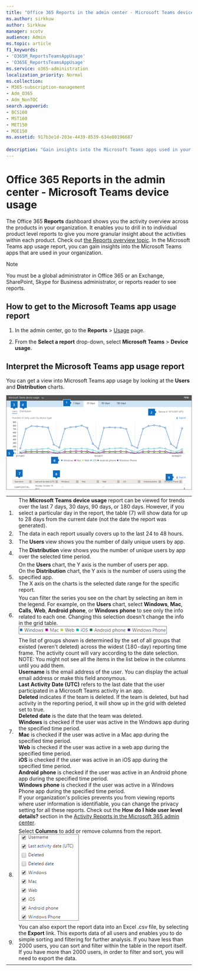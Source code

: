 ```yaml
---
title: "Office 365 Reports in the admin center - Microsoft Teams device usage"
ms.author: sirkkuw
author: Sirkkuw
manager: scotv
audience: Admin
ms.topic: article
f1_keywords:
- 'O365M_ReportsTeamsAppUsage'
- 'O365E_ReportsTeamsAppUsage'
ms.service: o365-administration
localization_priority: Normal
ms.collection: 
- M365-subscription-management
- Adm_O365
- Adm_NonTOC
search.appverid:
- BCS160
- MST160
- MET150
- MOE150
ms.assetid: 917b3e1d-203e-4439-8539-634e80196687

description: "Gain insights into the Microsoft Teams apps used in your organization by getting the Microsoft Teams app usage report from Office 365 Reports."
---
```


# Office 365 Reports in the admin center - Microsoft Teams device usage

The Office 365 **Reports** dashboard shows you the activity overview across the products in your organization. It enables you to drill in to individual product level reports to give you more granular insight about the activities within each product. Check out [the Reports overview topic](activity-reports.md). In the Microsoft Teams app usage report, you can gain insights into the Microsoft Teams apps that are used in your organization.
  
> [!NOTE]
> You must be a global administrator in Office 365 or an Exchange, SharePoint, Skype for Business administrator, or reports reader to see reports. 
  
## How to get to the Microsoft Teams app usage report

1. In the admin center, go to the **Reports** \> <a href="https://go.microsoft.com/fwlink/p/?linkid=2074756" target="_blank">Usage</a> page.

    
2. From the **Select a report** drop-down, select  **Microsoft Teams** \> **Device usage**.
  
## Interpret the Microsoft Teams app usage report

You can get a view into Microsoft Teams app usage by looking at the **Users** and **Distribution** charts. 
  
![Office 365 reports - Microsoft Teams app usage](../media/de35c4de-76b4-4109-a806-66774665499b.png)
  
|||
|:-----|:-----|
|1.  <br/> |The **Microsoft Teams device usage** report can be viewed for trends over the last 7 days, 30 days, 90 days, or 180 days. However, if you select a particular day in the report, the table (7) will show data for up to 28 days from the current date (not the date the report was generated).  <br/> |
|2.  <br/> |The data in each report usually covers up to the last 24 to 48 hours.  <br/> |
|3.  <br/> |The **Users** view shows you the number of daily unique users by app.  <br/> |
|4.  <br/> |The **Distribution** view shows you the number of unique users by app over the selected time period.  <br/> |
|5.  <br/> | On the **Users** chart, the Y axis is the number of users per app.  <br/>  On the **Distribution** chart, the Y axis is the number of users using the specified app.  <br/>  The X axis on the charts is the selected date range for the specific report.  <br/> |
|6.  <br/> |You can filter the series you see on the chart by selecting an item in the legend. For example, on the **Users** chart, select **Windows**, **Mac**, **Calls**, **Web**, **Android phone**, or **Windows phone** to see only the info related to each one. Changing this selection doesn't change the info in the grid table.  <br/> ![You can filter Microsoft Teams app usage charts by selecting the app type.](../media/64ee1cb1-ca80-4964-8234-7fc671135c3d.png)|
|7.  <br/> | The list of groups shown is determined by the set of all groups that existed (weren't deleted) across the widest (180-day) reporting time frame. The activity count will vary according to the date selection.  <br/> NOTE: You might not see all the items in the list below in the columns until you add them.<br/> **Username** is the email address of the user. You can display the actual email address or make this field anonymous.  <br/> **Last Activity Date (UTC)** refers to the last date that the user participated in a Microsoft Teams activity in an app.  <br/> **Deleted** indicates if the team is deleted. If the team is deleted, but had activity in the reporting period, it will show up in the grid with deleted set to true.  <br/> **Deleted date** is the date that the team was deleted.  <br/> **Windows** is checked if the user was active in the Windows app during the specified time period.  <br/> **Mac** is checked if the user was active in a Mac app during the specified time period.  <br/> **Web** is checked if the user was active in a web app during the specified time period.  <br/> **iOS** is checked if the user was active in an iOS app during the specified time period.  <br/> **Android phone** is checked if the user was active in an Android phone app during the specified time period.  <br/> **Windows phone** is checked if the user was active in a Windows Phone app during the specified time period.  <br/>  If your organization's policies prevents you from viewing reports where user information is identifiable, you can change the privacy setting for all these reports. Check out the **How do I hide user level details?** section in the [Activity Reports in the Microsoft 365 admin center](activity-reports.md).  <br/> |
|8.  <br/> |Select **Columns** to add or remove columns from the report.  <br/> ![Teams uapp usage report - choose columns](../media/333f3077-696d-4829-b0a7-1046b3822222.png)|
|9.  <br/> |You can also export the report data into an Excel .csv file, by selecting the **Export** link. This exports data of all users and enables you to do simple sorting and filtering for further analysis. If you have less than 2000 users, you can sort and filter within the table in the report itself. If you have more than 2000 users, in order to filter and sort, you will need to export the data.  <br/> |
|||
   
  

